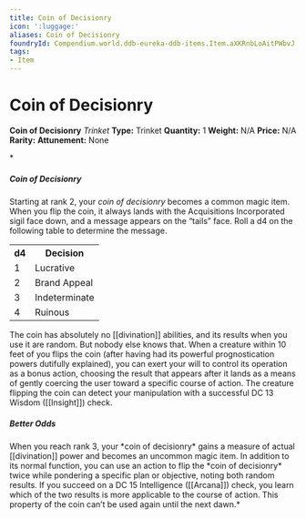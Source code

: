```yaml
---
title: Coin of Decisionry
icon: ':luggage:'
aliases: Coin of Decisionry
foundryId: Compendium.world.ddb-eureka-ddb-items.Item.aXKRnbLoAitPWbvJ
tags:
- Item
---
```


# Coin of Decisionry

**Coin of Decisionry**
_Trinket_
**Type:** Trinket
**Quantity:** 1
**Weight:** N/A
**Price:** N/A
**Rarity:** 
**Attunement:** None

*<h5>Coin of Decisionry</h5>
Starting at rank 2, your *coin of decisionry* becomes a common magic item. When you flip the coin, it always lands with the Acquisitions Incorporated sigil face down, and a message appears on the “tails” face. Roll a d4 on the following table to determine the message.
<table>
<tbody>
<tr>
<th>d4</th>
<th>Decision</th>
</tr>
<tr>
<td>1</td>
<td>Lucrative</td>
</tr>
<tr>
<td>2</td>
<td>Brand Appeal</td>
</tr>
<tr>
<td>3</td>
<td>Indeterminate</td>
</tr>
<tr>
<td>4</td>
<td>Ruinous</td>
</tr>
</tbody>
</table>
The coin has absolutely no [[divination]] abilities, and its results when you use it are random. But nobody else knows that. When a creature within 10 feet of you flips the coin (after having had its powerful prognostication powers dutifully explained), you can exert your will to control its operation as a bonus action, choosing the result that appears after it lands as a means of gently coercing the user toward a specific course of action. The creature flipping the coin can detect your manipulation with a successful DC 13 Wisdom ([[Insight]]) check.
<h5>Better Odds</h5>
When you reach rank 3, your *coin of decisionry* gains a measure of actual [[divination]] power and becomes an uncommon magic item. In addition to its normal function, you can use an action to flip the *coin of decisionry* twice while pondering a specific plan or objective, noting both random results. If you succeed on a DC 15 Intelligence ([[Arcana]]) check, you learn which of the two results is more applicable to the course of action. This property of the coin can’t be used again until the next dawn.*